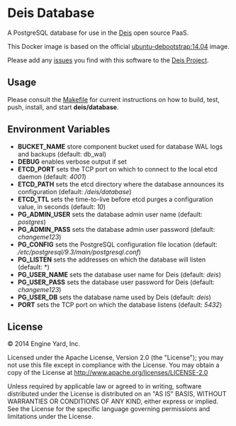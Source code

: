 # Deis Database

A PostgreSQL database for use in the [Deis](http://deis.io) open source PaaS.

This Docker image is based on the official
[ubuntu-debootstrap:14.04](https://registry.hub.docker.com/_/ubuntu/) image.

Please add any [issues](https://github.com/deis/deis/issues) you find with this software to
the [Deis Project](https://github.com/deis/deis).

## Usage

Please consult the [Makefile](Makefile) for current instructions on how to build, test, push,
install, and start **deis/database**.

## Environment Variables

* **BUCKET_NAME** store component bucket used for database WAL logs and backups (default: db_wal)
* **DEBUG** enables verbose output if set
* **ETCD_PORT** sets the TCP port on which to connect to the local etcd
  daemon (default: *4001*)
* **ETCD_PATH** sets the etcd directory where the database announces
  its configuration (default: */deis/database*)
* **ETCD_TTL** sets the time-to-live before etcd purges a configuration
  value, in seconds (default: *10*)
* **PG_ADMIN_USER** sets the database admin user name (default: *postgres*)
* **PG_ADMIN_PASS** sets the database admin user password
  (default: *changeme123*)
* **PG_CONFIG** sets the PostgreSQL configuration file location
  (default: */etc/postgresql/9.3/main/postgresql.conf*)
* **PG_LISTEN** sets the addresses on which the database will listen
  (default: *)
* **PG_USER_NAME** sets the database user name for Deis (default: *deis*)
* **PG_USER_PASS** sets the database user password for Deis
  (default: *changeme123*)
* **PG_USER_DB** sets the database name used by Deis (default: *deis*)
* **PORT** sets the TCP port on which the database listens (default: *5432*)

## License

© 2014 Engine Yard, Inc.

Licensed under the Apache License, Version 2.0 (the "License"); you may
not use this file except in compliance with the License. You may obtain
a copy of the License at <http://www.apache.org/licenses/LICENSE-2.0>

Unless required by applicable law or agreed to in writing, software
distributed under the License is distributed on an "AS IS" BASIS,
WITHOUT WARRANTIES OR CONDITIONS OF ANY KIND, either express or implied.
See the License for the specific language governing permissions and
limitations under the License.
